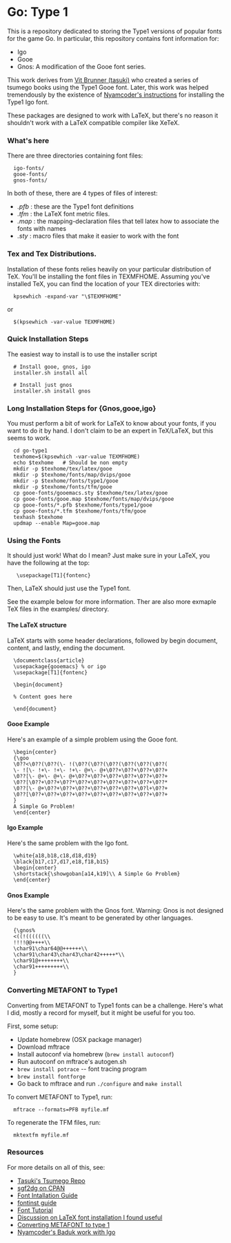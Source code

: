 # Go: Type 1

This is a repository dedicated to storing the Type1 versions of popular fonts
for the game Go. In particular, this repository contains font information for:

  - Igo
  - Gooe
  - Gnos: A modification of the Gooe font series.

This work derives from [Vit Brunner (tasuki)](https://github.com/tasuk) who
created a series of tsumego books using the Type1 Gooe font. Later, this work
was helped tremendously by the existence of [Nyamcoder's
instructions](https://github.com/nyamcoder/tex-src/blob/master/baduk/baduk.tex)
for installing the Type1 Igo font.

These packages are designed to work with LaTeX, but there's no reason it
shouldn't work with a LaTeX compatible compiler like XeTeX.

### What's here

There are three directories containing font files:

      igo-fonts/
      gooe-fonts/
      gnos-fonts/

In both of these, there are 4 types of files of interest:

  - *.pfb* : these are the Type1 font definitions
  - *.tfm* : the LaTeX font metric files.
  - *.map* : the mapping-declaration files that tell latex how to associate the
    fonts with names
  - *.sty* : macro files that make it easier to work with the font

### Tex and Tex Distributions.

Installation of these fonts relies heavily on your particular distribution of TeX.
You'll be installing the font files in TEXMFHOME.  Assuming you've installed
TeX, you can find the location of your TEX directories with:

      kpsewhich -expand-var "\$TEXMFHOME"

or

      $(kpsewhich -var-value TEXMFHOME)

### Quick Installation Steps
The easiest way to install is to use the installer script

      # Install gooe, gnos, igo
      installer.sh install all

      # Install just gnos
      installer.sh install gnos

### Long Installation Steps for {Gnos,gooe,igo}
You must perform a bit of work for LaTeX to know about your fonts, if you want
to do it by hand. I don't claim to be an expert in TeX/LaTeX, but this seems to
work.

      cd go-type1
      texhome=$(kpsewhich -var-value TEXMFHOME)
      echo $texhome   # Should be non empty
      mkdir -p $texhome/tex/latex/gooe
      mkdir -p $texhome/fonts/map/dvips/gooe
      mkdir -p $texhome/fonts/type1/gooe
      mkdir -p $texhome/fonts/tfm/gooe
      cp gooe-fonts/gooemacs.sty $texhome/tex/latex/gooe
      cp gooe-fonts/gooe.map $texhome/fonts/map/dvips/gooe
      cp gooe-fonts/*.pfb $texhome/fonts/type1/gooe
      cp gooe-fonts/*.tfm $texhome/fonts/tfm/gooe
      texhash $texhome
      updmap --enable Map=gooe.map

### Using the Fonts

It should just work! What do I mean? Just make sure in your LaTeX, you have the
following at the top:

       \usepackage[T1]{fontenc}

Then, LaTeX should just use the Type1 font.

See the example below for more information. Ther are also more exmaple TeX files
in the examples/ directory.

#### The LaTeX structure
LaTeX starts with some header declarations, followed by begin document, content,
and lastly, ending the document.

      \documentclass{article}
      \usepackage{gooemacs} % or igo
      \usepackage[T1]{fontenc}

      \begin{document}

      % Content goes here

      \end{document}

#### Gooe Example
Here's an example of a simple problem using the Gooe font.

      \begin{center}
      {\goo
      \0??<\0??(\0??(\- !(\0??(\0??(\0??(\0??(\0??(\0??(
      \- ![\- !+\- !+\- !+\- @+\- @+\0??+\0??+\0??+\0??+
      \0??[\- @+\- @+\- @+\0??+\0??+\0??+\0??+\0??+\0??+
      \0??[\0??+\0??+\0??*\0??+\0??+\0??+\0??+\0??+\0??*
      \0??[\- @+\0??+\0??+\0??+\0??+\0??+\0??+\0?l+\0??+
      \0??[\0??+\0??+\0??+\0??+\0??+\0??+\0??+\0??+\0??+
      }
      A Simple Go Problem!
      \end{center}

#### Igo Example
Here's the same problem with the Igo font.

      \white{a18,b18,c18,d18,d19}
      \black{b17,c17,d17,e18,f18,b15}
      \begin{center}
      \shortstack{\showgoban[a14,k19]\\ A Simple Go Problem}
      \end{center}

#### Gnos Example
Here's the same problem with the Gnos font. Warning: Gnos is not designed to be
easy to use.  It's meant to be generated by other languages.

      {\gnos%
      <((!((((((\\
      !!!!@@++++\\
      \char91\char64@@++++++\\
      \char91\char43\char43\char42+++++*\\
      \char91@++++++++\\
      \char91+++++++++\\
      }

### Converting METAFONT to Type1
Converting from METAFONT to Type1 fonts can be a challenge. Here's what I did,
mostly a record for myself, but it might be useful for you too.

First, some setup:

  * Update homebrew (OSX package manager)
  * Download mftrace
  * Install autoconf via homebrew (`brew install autoconf`)
  * Run autoconf on mftrace's autogen.sh
  * `brew install potrace` -- font tracing program
  * `brew install fontforge`
  * Go back to mftrace and run `./configure` and `make install`

To convert METAFONT to Type1, run:

      mftrace --formats=PFB myfile.mf

To regenerate the TFM files, run:

      mktextfm myfile.mf

### Resources

For more details on all of this, see:

  - [Tasuki's Tsumego Repo](https://github.com/tasuk/tsumego)
  - [sgf2dg on CPAN](http://search.cpan.org/~reid/Games-Go-Sgf2Dg-4.211/sgf2dg)
  - [Font Intallation Guide](
    http://www.ctan.org/tex-archive/info/Type1fonts/fontinstallationguide/)
  - [fontinst guide](
    http://www.ctan.org/tex-archive/fonts/utilities/fontinst/doc/manual/)
  - [Font Tutorial](
    http://www.tug.org/mactex/fonts/fonttutorial-current.html)
  - [Discussion on LaTeX font installation I found useful](
    http://macosx-tex.576846.n2.nabble.com/font-install-July-6-td611560.html)
  - [Converting METAFONT to type 1](
    http://www.ntg.nl/eurotex/szabo.pdf)
  - [Nyamcoder's Baduk work with Igo](https://github.com/nyamcoder/tex-src/blob/master/baduk/baduk.tex)

